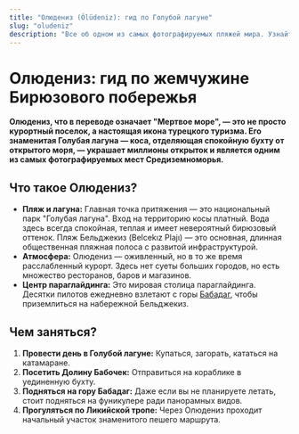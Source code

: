 ```yaml
---
title: "Олюдениз (Ölüdeniz): гид по Голубой лагуне"
slug: "oludeniz"
description: "Все об одном из самых фотографируемых пляжей мира. Узнайте, как добраться, где лучшие места для купания, что посмотреть и чем заняться в знаменитом Олюденизе."
---
```


# Олюдениз: гид по жемчужине Бирюзового побережья

**Олюдениз, что в переводе означает "Мертвое море", — это не просто курортный поселок, а настоящая икона турецкого туризма. Его знаменитая Голубая лагуна — коса, отделяющая спокойную бухту от открытого моря, — украшает миллионы открыток и является одним из самых фотографируемых мест Средиземноморья.**

## Что такое Олюдениз?

-   **Пляж и лагуна:** Главная точка притяжения — это национальный парк "Голубая лагуна". Вход на территорию косы платный. Вода здесь всегда спокойная, теплая и имеет невероятный бирюзовый оттенок. Пляж Бельджекиз (Belcekız Plajı) — это основная, длинная общественная пляжная полоса с развитой инфраструктурой.
-   **Атмосфера:** Олюдениз — оживленный, но в то же время расслабленный курорт. Здесь нет суеты больших городов, но есть множество ресторанов, баров и магазинов.
-   **Центр параглайдинга:** Это мировая столица параглайдинга. Десятки пилотов ежедневно взлетают с горы [Бабадаг](/articles/babadag), чтобы приземлиться на набережной Бельджекиз.

## Чем заняться?

1.  **Провести день в Голубой лагуне:** Купаться, загорать, кататься на катамаране.
2.  **Посетить Долину Бабочек:** Отправиться на кораблике в уединенную бухту.
3.  **Подняться на гору Бабадаг:** Даже если вы не планируете летать, стоит подняться на фуникулере ради панорамных видов.
4.  **Прогуляться по Ликийской тропе:** Через Олюдениз проходит начальный участок знаменитого пешего маршрута. 